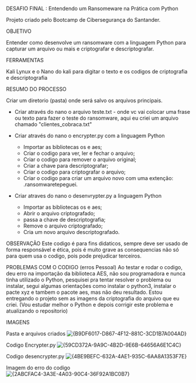 DESAFIO FINAL :  Entendendo um Ransomeware na Prática com Python

Projeto criado pelo Bootcamp de Cibersegurança do Santander.

OBJETIVO

Entender como desenvolve um ransomware com a linguagem Python para capturar um arquivo ou mais e criptografar e descriptografar.

FERRAMENTAS

Kali Lynux e o Nano do kali para digitar o texto e os codigos de criptografia e descriptografia

RESUMO DO PROCESSO

Criar um diretorio (pasta) onde será salvo os arquivos principais.
- Criar através do nano o arquivo teste.txt - onde vc vai colocar uma frase ou texto para fazer o teste do ransomware, aqui eu criei um arquivo chamado "clientes_cobraca.txt"
- Criar através do nano o encrypter.py com a linguagem Python
   - Importar as bibliotecas os e aes;
   - Criar o codigo para ver, ler e fechar o arquivo;
   - Criar o codigo para remover o arquivo original;
   - Criar a chave para descriptografar;
   - Criar o codigo para criptografar o arquivo;
   - Criar o codigo para criar um arquivo novo com uma extenção: .ransomwaretepeguei.

- Criar atraves do nano o desenvrypter.py a linguagem Python
   - Importar as bibliotecas os e aes;
   - Abrir o arquivo criptografado;
   - passa a chave de descriptografia;
   - Remove o arquivo criptografado;
   - Cria um novo arquivo descriptografado. 

OBSERVAÇÃO
Este codigo é para fins didaticos, sempre deve ser usado de forma responsável e ética, pois é muito grave as consequencias não só para quem usa o codigo, pois pode prejudicar terceiros.

PROBLEMAS COM O CODIGO (erros Pessoal)
Ao testar e rodar o codigo, deu erro na importação da biblioteca AES, não sou programadora e nunca tinha utilizado o Python, pesquisei pra tentar resolver o problema ou instalar, segui algumas orientações como instalar o python3, instalar o pacte xyz e tambem o pacote aes, mas não deu resultado. Estou entregando o projeto sem as imagens da criptografia do arquivo que eu criei.
(Vou estudar melhor o Python e depois corrigir este problema e atualizando o repositorio)


IMAGENS

Pasta e arquivos criados
![{B9DF6017-D867-4F12-881C-3CD1B7A004AD}](https://github.com/user-attachments/assets/bcfff9c5-450e-40f5-b11e-75767303f0ae)

Codigo Encrypter.py
![{59CD372A-9A9C-4B2D-9E6B-64656A6E1C4C}](https://github.com/user-attachments/assets/941d721e-86a6-45e1-9286-28ce20384016)

Codigo desencrypter.py
![{4BE9BEFC-632A-4AE1-935C-6AA8A1353F7E}](https://github.com/user-attachments/assets/a804b169-bee9-4f2b-8977-ad5de9b8f867)

Imagem do erro do codigo
![{2ABCFAC4-3A3E-4A03-90C4-36F92A1BC0B7}](https://github.com/user-attachments/assets/117fd0cf-07eb-4eaf-8d35-d9a1e88afde5)


 
